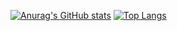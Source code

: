 <!-- Stats for dark mode gh -->
[![Anurag's GitHub stats](https://github-readme-stats.vercel.app/api?username=mayevskaya&show_icons=true&theme=transparent&count_private=true)](https://github.com/anuraghazra/github-readme-stats)
[![Top Langs](https://github-readme-stats.vercel.app/api/top-langs/?username=mayevskaya&layout=compact&theme=transparent)](https://github.com/anuraghazra/github-readme-stats#gh-dark-mode-only)
